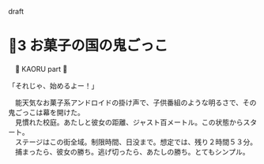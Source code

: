 ﻿draft
# 🍨3 お菓子の国の鬼ごっこ

　🍨 KAORU part 🍨

「それじゃ、始めるよー！」

　能天気なお菓子系アンドロイドの掛け声で、子供番組のような明るさで、その鬼ごっこは幕を開けた。  
　見慣れた校庭。あたしと彼女の距離、ジャスト百メートル。この状態からスタート。  
　ステージはこの街全域。制限時間、日没まで。想定では、残り２時間５３分。  
　捕まったら、彼女の勝ち。逃げ切ったら、あたしの勝ち。とてもシンプル。
